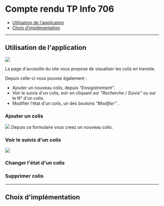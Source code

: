 # Compte rendu TP Info 706
- <a href="#1">Utilisation de l'application</a>
- <a href="#2">Choix d'implémentation</a>

---

<h2 id="1">Utilisation de l'application</h2>

<img src="img/index.png"/>

La page d'acceuille du site vous propose de visualiser les colis en transite.

Depuis celle-ci vous pouvez également :
- Ajouter un nouveau colis, depuis *"Enregistrement"*.
- Voir le suivis d'un colis, soir en cliquant sur *"Recherche / Suivis"* ou sur le N° d'un colis.
- Modifier l'état d'un colis, un des boutons *"Modifier"* .

### Ajouter un colis
<img src="img/Enregistrement.png"/>
Depuis ce formulaire vous creez un nouveau colis.

### Voir le suivis d'un colis
<img src="img/Suivis.png"/>

### Changer l'état d'un colis

### Supprimer colis

---

<h2 id="2">Choix d'implémentation</h2>
